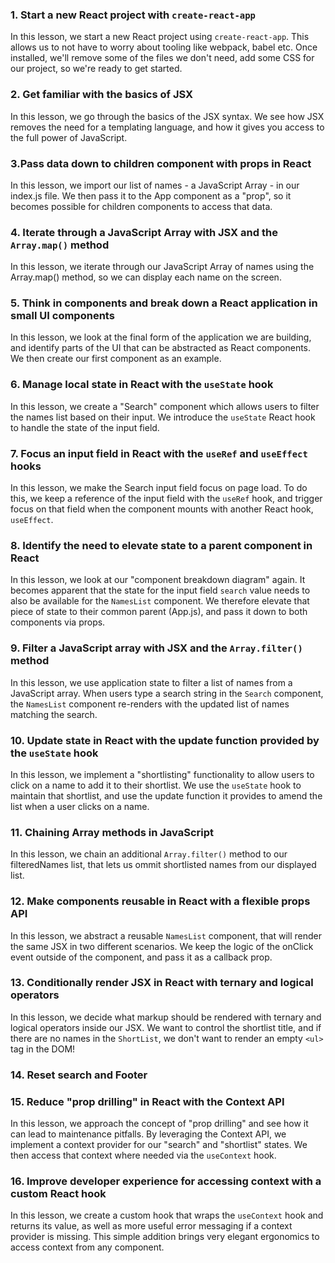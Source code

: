 ### 1. Start a new React project with `create-react-app`

In this lesson, we start a new React project using `create-react-app`. This allows us to not have to worry about tooling like webpack, babel etc. Once installed, we'll remove some of the files we don't need, add some CSS for our project, so we're ready to get started.

### 2. Get familiar with the basics of JSX

In this lesson, we go through the basics of the JSX syntax. We see how JSX removes the need for a templating language, and how it gives you access to the full power of JavaScript.

### 3.Pass data down to children component with props in React

In this lesson, we import our list of names - a JavaScript Array - in our index.js file. We then pass it to the App component as a "prop", so it becomes possible for children components to access that data.

### 4. Iterate through a JavaScript Array with JSX and the `Array.map()` method

In this lesson, we iterate through our JavaScript Array of names using the Array.map() method, so we can display each name on the screen.

### 5. Think in components and break down a React application in small UI components

In this lesson, we look at the final form of the application we are building, and identify parts of the UI that can be abstracted as React components. We then create our first component as an example.

### 6. Manage local state in React with the `useState` hook

In this lesson, we create a "Search" component which allows users to filter the names list based on their input. We introduce the `useState` React hook to handle the state of the input field.

### 7. Focus an input field in React with the `useRef` and `useEffect` hooks

In this lesson, we make the Search input field focus on page load. To do this, we keep a reference of the input field with the `useRef` hook, and trigger focus on that field when the component mounts with another React hook, `useEffect`.

### 8. Identify the need to elevate state to a parent component in React

In this lesson, we look at our "component breakdown diagram" again. It becomes apparent that the state for the input field `search` value needs to also be available for the `NamesList` component. We therefore elevate that piece of state to their common parent (App.js), and pass it down to both components via props.

### 9. Filter a JavaScript array with JSX and the `Array.filter()` method

In this lesson, we use application state to filter a list of names from a JavaScript array. When users type a search string in the `Search` component, the `NamesList` component re-renders with the updated list of names matching the search.

### 10. Update state in React with the update function provided by the `useState` hook

In this lesson, we implement a "shortlisting" functionality to allow users to click on a name to add it to their shortlist. We use the `useState` hook to maintain that shortlist, and use the update function it provides to amend the list when a user clicks on a name.

### 11. Chaining Array methods in JavaScript

In this lesson, we chain an additional `Array.filter()` method to our filteredNames list, that lets us ommit shortlisted names from our displayed list.

### 12. Make components reusable in React with a flexible props API

In this lesson, we abstract a reusable `NamesList` component, that will render the same JSX in two different scenarios. We keep the logic of the onClick event outside of the component, and pass it as a callback prop.

### 13. Conditionally render JSX in React with ternary and logical operators

In this lesson, we decide what markup should be rendered with ternary and logical operators inside our JSX. We want to control the shortlist title, and if there are no names in the `ShortList`, we don't want to render an empty `<ul>` tag in the DOM!

### 14. Reset search and Footer

### 15. Reduce "prop drilling" in React with the Context API

In this lesson, we approach the concept of "prop drilling" and see how it can lead to maintenance pitfalls. By leveraging the Context API, we implement a context provider for our "search" and "shortlist" states. We then access that context where needed via the `useContext` hook.

### 16. Improve developer experience for accessing context with a custom React hook

In this lesson, we create a custom hook that wraps the `useContext` hook and returns its value, as well as more useful error messaging if a context provider is missing. This simple addition brings very elegant ergonomics to access context from any component.
